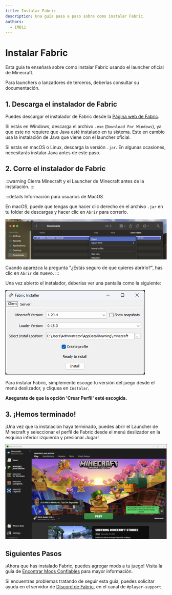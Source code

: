 ```yaml
---
title: Instalar Fabric
description: Una guía paso a paso sobre como instalar Fabric.
authors:
  - IMB11
---
```


# Instalar Fabric

Esta guía te enseñará sobre como instalar Fabric usando el launcher oficial de Minecraft.

Para launchers o lanzadores de terceros, deberías consultar su documentación.

## 1. Descarga el instalador de Fabric

Puedes descargar el instalador de Fabric desde la [Página web de Fabric](https://fabricmc.net/use/).

Si estás en Windows, descarga el archivo `.exe` (`Download For Windows`), ya que este no requiere que Java esté instalado en tu sistema. Este en cambio usa la instalación de Java que viene con el launcher oficial.

Si estás en macOS o Linux, descarga la versión `.jar`. En algunas ocasiones, necesitarás instalar Java antes de este paso.

## 2. Corre el instalador de Fabric

:::warning
Cierra Minecraft y el Launcher de Minecraft antes de la instalación.
:::

:::details Información para usuarios de MacOS

En macOS, puede que tengas que hacer clic derecho en el archivo `.jar` en tu folder de descargas y hacer clic en `Abrir` para correrlo.

![Instalador de Fabric con "Instalar" remarcado.](/assets/players/installing-fabric/macos-downloads.png)

Cuando aparezca la pregunta "¿Estás seguro de que quieres abrirlo?", has clic en `Abrir` de nuevo.
:::

Una vez abierto el instalador, deberías ver una pantalla como la siguiente:

![Instalador de Fabric con "Instalar" remarcado.](/assets/players/installing-fabric/installer-screen.png)

Para instalar Fabric, simplemente escoge tu versión del juego desde el menú deslizador, y cliquea en `Instalar`.

**Asegurate de que la opción 'Crear Perfil' esté escogida.**

## 3. ¡Hemos terminado!

¡Una vez que la instalación haya terminado, puedes abrir el Launcher de Minecraft y seleccionar el perfil de Fabric desde el menú deslizador en la esquina inferior izquierda y presionar Jugar!

![Launcher de Minecraft con el perfil de Fabric seleccionado](/assets/players/installing-fabric/launcher-screen.png)

## Siguientes Pasos

¡Ahora que has instalado Fabric, puedes agregar mods a tu juego! Visita la guía de [Encontrar Mods Confiables](./finding-mods.md) para mayor información.

Si encuentras problemas tratando de seguir esta guía, puedes solicitar ayuda en el servidor de [Discord de Fabric](https://discord.gg/v6v4pMv), en el canal de `#player-support`.

